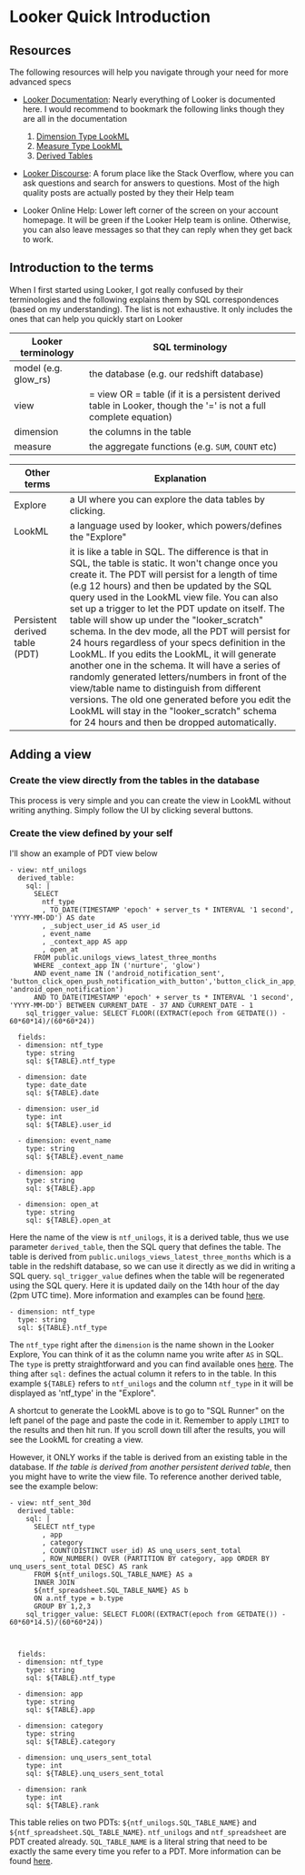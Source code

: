 # Looker Quick Introduction

## Resources
The following resources will help you navigate through your need for more advanced specs

* [Looker Documentation](http://www.looker.com/docs):
  Nearly everything of Looker is documented here. I would recommend to bookmark the following links though they are all in the documentation
    1. [Dimension Type LookML](http://www.looker.com/docs/reference/field-reference/dimension-type-reference)
    2. [Measure Type LookML](http://www.looker.com/docs/reference/field-reference/measure-type-reference)
    3. [Derived Tables](http://www.looker.com/docs/data-modeling/learning-lookml/derived-tables)

* [Looker Discourse](https://discourse.looker.com):
  A forum place like the Stack Overflow, where you can ask questions and search for answers to questions. Most of the high quality posts are actually posted by they their Help team

* Looker Online Help:
  Lower left corner of the screen on your account homepage. It will be green if the Looker Help team is online. Otherwise, you can also leave messages so that they can reply when they get back to work.

## Introduction to the terms
When I first started using Looker, I got really confused by their terminologies and the following explains them by SQL correspondences (based on my understanding). The list is not exhaustive. It only includes the ones that can help you quickly start on Looker

Looker terminology | SQL terminology
--- | ---
model (e.g. glow_rs) | the database (e.g. our redshift database)
view | = view OR = table (if it is a persistent derived table in Looker, though the '=' is not a full complete equation)
dimension | the columns in the table
measure | the aggregate functions (e.g. `SUM`, `COUNT` etc)

Other terms | Explanation
--- | ---
Explore | a UI where you can explore the data tables by clicking.
LookML | a language used by looker, which powers/defines the "Explore"
Persistent derived table (PDT) | it is like a table in SQL. The difference is that in SQL, the table is static. It won't change once you create it. The PDT will persist for a length of time (e.g 12 hours) and then be updated by the SQL query used in the LookML view file. You can also set up a trigger to let the PDT update on itself. The table will show up under the "looker_scratch" schema. In the dev mode, all the PDT will persist for 24 hours regardless of your specs definition in the LookML. If you edits the LookML, it will generate another one in the schema. It will have a series of randomly generated letters/numbers in front of the view/table name to distinguish from different versions. The old one generated before you edit the LookML will stay in the "looker_scratch" schema for 24 hours and then be dropped automatically.

## Adding a view
### Create the view directly from the tables in the database
This process is very simple and you can create the view in LookML without writing anything. Simply follow the UI by clicking several buttons.

### Create the view defined by your self
I'll show an example of PDT view below

```
- view: ntf_unilogs
  derived_table:
    sql: |
      SELECT
        ntf_type
        , TO_DATE(TIMESTAMP 'epoch' + server_ts * INTERVAL '1 second', 'YYYY-MM-DD') AS date
        , _subject_user_id AS user_id
        , event_name
        , _context_app AS app
        , open_at
      FROM public.unilogs_views_latest_three_months
      WHERE _context_app IN ('nurture', 'glow')
      AND event_name IN ('android_notification_sent', 'button_click_open_push_notification_with_button','button_click_in_app_notification', 'android_open_notification')
      AND TO_DATE(TIMESTAMP 'epoch' + server_ts * INTERVAL '1 second', 'YYYY-MM-DD') BETWEEN CURRENT_DATE - 37 AND CURRENT_DATE - 1
    sql_trigger_value: SELECT FLOOR((EXTRACT(epoch from GETDATE()) - 60*60*14)/(60*60*24))

  fields:
  - dimension: ntf_type
    type: string
    sql: ${TABLE}.ntf_type

  - dimension: date
    type: date_date
    sql: ${TABLE}.date

  - dimension: user_id
    type: int
    sql: ${TABLE}.user_id

  - dimension: event_name
    type: string
    sql: ${TABLE}.event_name

  - dimension: app
    type: string
    sql: ${TABLE}.app

  - dimension: open_at
    type: string
    sql: ${TABLE}.open_at

```

Here the name of the view is `ntf_unilogs`, it is a derived table, thus we use parameter `derived_table`, then the SQL query that defines the table. The table is derived from `public.unilogs_views_latest_three_months` which is a table in the redshift database, so we can use it directly as we did in writing a SQL query. `sql_trigger_value` defines when the table will be regenerated using the SQL query. Here it is updated daily on the 14th hour of the day (2pm UTC time). More information and examples can be found [here](http://www.looker.com/docs/reference/view-params/sql_trigger_value).

```
- dimension: ntf_type
  type: string
  sql: ${TABLE}.ntf_type
```
The `ntf_type` right after the `dimension` is the name shown in the Looker Explore, You can think of it as the column name you write after `AS` in SQL. The `type` is pretty straightforward and you can find available ones [here](http://www.looker.com/docs/reference/field-reference/dimension-type-reference). The thing after `sql:` defines the actual column it refers to in the table. In this example `${TABLE}` refers to `ntf_unilogs` and the column `ntf_type` in it will be displayed as 'ntf_type' in the "Explore".

A shortcut to generate the LookML above is to go to "SQL Runner" on the left panel of the page and paste the code in it. Remember to apply `LIMIT` to the results and then hit run. If you scroll down till after the results, you will see the LookML for creating a view.

However, it ONLY works if the table is derived from an existing table in the database. If *the table is derived from another persistent derived table*, then you might have to write the view file. To reference another derived table, see the example below:
```
- view: ntf_sent_30d
  derived_table:
    sql: |
      SELECT ntf_type
        , app
        , category
        , COUNT(DISTINCT user_id) AS unq_users_sent_total
        , ROW_NUMBER() OVER (PARTITION BY category, app ORDER BY unq_users_sent_total DESC) AS rank
      FROM ${ntf_unilogs.SQL_TABLE_NAME} AS a
      INNER JOIN
      ${ntf_spreadsheet.SQL_TABLE_NAME} AS b
      ON a.ntf_type = b.type
      GROUP BY 1,2,3
    sql_trigger_value: SELECT FLOOR((EXTRACT(epoch from GETDATE()) - 60*60*14.5)/(60*60*24))



  fields:
  - dimension: ntf_type
    type: string
    sql: ${TABLE}.ntf_type

  - dimension: app
    type: string
    sql: ${TABLE}.app

  - dimension: category
    type: string
    sql: ${TABLE}.category

  - dimension: unq_users_sent_total
    type: int
    sql: ${TABLE}.unq_users_sent_total

  - dimension: rank
    type: int
    sql: ${TABLE}.rank
```
This table relies on two PDTs: `${ntf_unilogs.SQL_TABLE_NAME}` and `${ntf_spreadsheet.SQL_TABLE_NAME}`. `ntf_unilogs` and `ntf_spreadsheet` are PDT created already. `SQL_TABLE_NAME` is a literal string that need to be exactly the same every time you refer to a PDT. More information can be found [here](http://www.looker.com/docs/data-modeling/learning-lookml/derived-tables).
